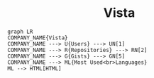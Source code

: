 <h1 align="center">Vista</h1>

```mermaid
graph LR
COMPANY_NAME{Vista}
COMPANY_NAME ---> U{Users} ---> UN[1]
COMPANY_NAME ---> R{Repositories} ---> RN[2]
COMPANY_NAME ---> G{Gists} ---> GN[5]
COMPANY_NAME ---> ML{Most Used<br>Languages}
ML --> HTML[HTML]
```
